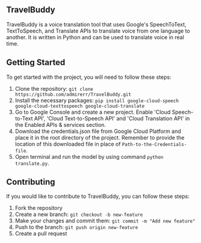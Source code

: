 ## TravelBuddy

TravelBuddy is a voice translation tool that uses Google's SpeechToText, TextToSpeech, and Translate APIs to translate voice from one language to another. It is written in Python and can be used to translate voice in real time.

## Getting Started

To get started with the project, you will need to follow these steps:

1. Clone the repository: `git clone https://github.com/admirerr/TravelBuddy.git`
2. Install the necessary packages: `pip install google-cloud-speech google-cloud-texttospeech google-cloud-translate`
3. Go to Google Console and create a new project. Enable 'Cloud Speech-to-Text API', 'Cloud Text-to-Speech API' and 'Cloud Translation API' in the Enabled APIs & services section.
4. Download the credentials.json file from Google Cloud Platform and place it in the root directory of the project. Remember to provide the location of this downloaded file in place of `Path-to-the-Credentials-file`.
5. Open terminal and run the model by using command `python translate.py`.


## Contributing

If you would like to contribute to TravelBuddy, you can follow these steps:

1. Fork the repository
2. Create a new branch: `git checkout -b new-feature`
3. Make your changes and commit them: `git commit -m "Add new feature"`
4. Push to the branch: `git push origin new-feature`
5. Create a pull request
